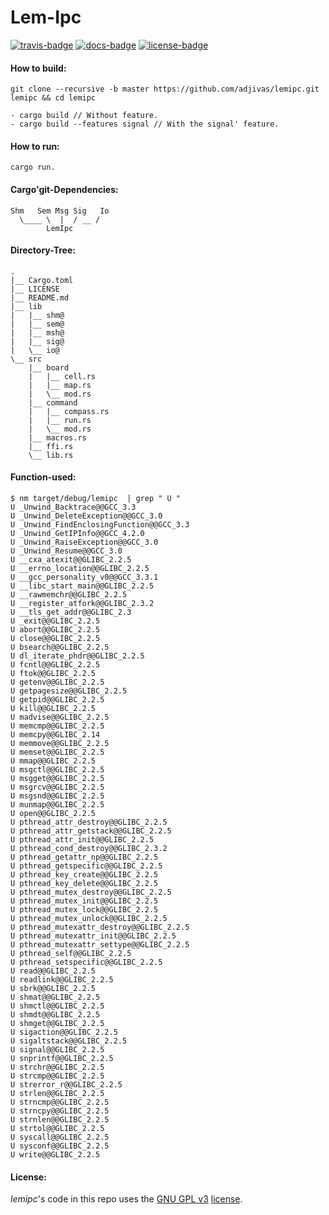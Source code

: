 # Lem-Ipc

[![travis-badge][]][travis] [![docs-badge][]][docs] [![license-badge][]][license]

#### How to build:
```shell
git clone --recursive -b master https://github.com/adjivas/lemipc.git lemipc && cd lemipc

- cargo build // Without feature.
- cargo build --features signal // With the signal' feature.
```

#### How to run:
```shell
cargo run.
```

#### Cargo'git-Dependencies:
```shell
Shm   Sem Msg Sig   Io
  \____ \  |  / __ /
        LemIpc
```

#### Directory-Tree:
```shell
.
|__ Cargo.toml
|__ LICENSE
|__ README.md
|__ lib
|   |__ shm@
|   |__ sem@
|   |__ msh@
|   |__ sig@
|   \__ io@
\__ src
    |__ board
    |   |__ cell.rs
    |   |__ map.rs
    |   \__ mod.rs
    |__ command
    |   |__ compass.rs
    |   |__ run.rs
    |   \__ mod.rs
    |__ macros.rs
    |__ ffi.rs
    \__ lib.rs
```

#### Function-used:
```shell
$ nm target/debug/lemipc  | grep " U "
U _Unwind_Backtrace@@GCC_3.3
U _Unwind_DeleteException@@GCC_3.0
U _Unwind_FindEnclosingFunction@@GCC_3.3
U _Unwind_GetIPInfo@@GCC_4.2.0
U _Unwind_RaiseException@@GCC_3.0
U _Unwind_Resume@@GCC_3.0
U __cxa_atexit@@GLIBC_2.2.5
U __errno_location@@GLIBC_2.2.5
U __gcc_personality_v0@@GCC_3.3.1
U __libc_start_main@@GLIBC_2.2.5
U __rawmemchr@@GLIBC_2.2.5
U __register_atfork@@GLIBC_2.3.2
U __tls_get_addr@@GLIBC_2.3
U _exit@@GLIBC_2.2.5
U abort@@GLIBC_2.2.5
U close@@GLIBC_2.2.5
U bsearch@@GLIBC_2.2.5
U dl_iterate_phdr@@GLIBC_2.2.5
U fcntl@@GLIBC_2.2.5
U ftok@@GLIBC_2.2.5
U getenv@@GLIBC_2.2.5
U getpagesize@@GLIBC_2.2.5
U getpid@@GLIBC_2.2.5
U kill@@GLIBC_2.2.5
U madvise@@GLIBC_2.2.5
U memcmp@@GLIBC_2.2.5
U memcpy@@GLIBC_2.14
U memmove@@GLIBC_2.2.5
U memset@@GLIBC_2.2.5
U mmap@@GLIBC_2.2.5
U msgctl@@GLIBC_2.2.5
U msgget@@GLIBC_2.2.5
U msgrcv@@GLIBC_2.2.5
U msgsnd@@GLIBC_2.2.5
U munmap@@GLIBC_2.2.5
U open@@GLIBC_2.2.5
U pthread_attr_destroy@@GLIBC_2.2.5
U pthread_attr_getstack@@GLIBC_2.2.5
U pthread_attr_init@@GLIBC_2.2.5
U pthread_cond_destroy@@GLIBC_2.3.2
U pthread_getattr_np@@GLIBC_2.2.5
U pthread_getspecific@@GLIBC_2.2.5
U pthread_key_create@@GLIBC_2.2.5
U pthread_key_delete@@GLIBC_2.2.5
U pthread_mutex_destroy@@GLIBC_2.2.5
U pthread_mutex_init@@GLIBC_2.2.5
U pthread_mutex_lock@@GLIBC_2.2.5
U pthread_mutex_unlock@@GLIBC_2.2.5
U pthread_mutexattr_destroy@@GLIBC_2.2.5
U pthread_mutexattr_init@@GLIBC_2.2.5
U pthread_mutexattr_settype@@GLIBC_2.2.5
U pthread_self@@GLIBC_2.2.5
U pthread_setspecific@@GLIBC_2.2.5
U read@@GLIBC_2.2.5
U readlink@@GLIBC_2.2.5
U sbrk@@GLIBC_2.2.5
U shmat@@GLIBC_2.2.5
U shmctl@@GLIBC_2.2.5
U shmdt@@GLIBC_2.2.5
U shmget@@GLIBC_2.2.5
U sigaction@@GLIBC_2.2.5
U sigaltstack@@GLIBC_2.2.5
U signal@@GLIBC_2.2.5
U snprintf@@GLIBC_2.2.5
U strchr@@GLIBC_2.2.5
U strcmp@@GLIBC_2.2.5
U strerror_r@@GLIBC_2.2.5
U strlen@@GLIBC_2.2.5
U strncmp@@GLIBC_2.2.5
U strncpy@@GLIBC_2.2.5
U strnlen@@GLIBC_2.2.5
U strtol@@GLIBC_2.2.5
U syscall@@GLIBC_2.2.5
U sysconf@@GLIBC_2.2.5
U write@@GLIBC_2.2.5
```

#### License:
*lemipc*'s code in this repo uses the [GNU GPL v3](http://www.gnu.org/licenses/gpl-3.0.html) [license][license].

[travis-badge]: https://travis-ci.org/adjivas/lemipc.svg?style=flat-square
[travis]: https://travis-ci.org/adjivas/lemipc
[docs-badge]: https://img.shields.io/badge/API-docs-blue.svg?style=flat-square
[docs]: http://adjivas.github.io/lemipc/lemipc
[license-badge]: http://img.shields.io/badge/license-GPLv3-blue.svg?style=flat-square
[license]: https://github.com/adjivas/lemipc/blob/master/LICENSE
